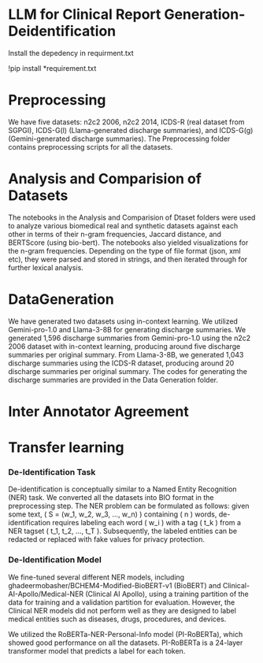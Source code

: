 # LLM for Clinical Report Generation-Deidentification
Install the depedency in requirment.txt 

!pip install *requirement.txt
# Preprocessing
We have five datasets: n2c2 2006, n2c2 2014, ICDS-R (real dataset from SGPGI), ICDS-G(l) (Llama-generated discharge summaries), and ICDS-G(g) (Gemini-generated discharge summaries). The Preprocessing folder contains preprocessing scripts for all the datasets.

# Analysis and Comparision of Datasets

The notebooks in the Analysis and Comparision of Dtaset folders were used to analyze various biomedical real and synthetic datasets against each other in terms of their n-gram frequencies, Jaccard distance, and BERTScore (using bio-bert). The notebooks also yielded visualizations for the n-gram frequencies. Depending on the type of file format (json, xml etc), they were parsed and stored in strings, and then iterated through for further lexical analysis.
 

# DataGeneration
We have generated two datasets using in-context learning. We utilized Gemini-pro-1.0 and Llama-3-8B for generating discharge summaries. We generated 1,596 discharge summaries from Gemini-pro-1.0 using the n2c2 2006 dataset with in-context learning, producing around five discharge summaries per original summary. From Llama-3-8B, we generated 1,043 discharge summaries using the ICDS-R dataset, producing around 20 discharge summaries per original summary. The codes for generating the discharge summaries are provided in the Data Generation folder.

# Inter Annotator Agreement



# Transfer learning

### De-Identification Task

De-identification is conceptually similar to a Named Entity Recognition (NER) task. We converted all the datasets into BIO format in the preprocessing step. The NER problem can be formulated as follows: given some text, \( S = (w_1, w_2, w_3, ..., w_n) \) containing \( n \) words, de-identification requires labeling each word \( w_i \) with a tag \( t_k \) from a NER tagset \( t_1, t_2, ..., t_T \). Subsequently, the labeled entities can be redacted or replaced with fake values for privacy protection.

### De-Identification Model

We fine-tuned several different NER models, including ghadeermobasher/BCHEM4-Modified-BioBERT-v1 (BioBERT) and Clinical-AI-Apollo/Medical-NER (Clinical AI Apollo), using a training partition of the data for training and a validation partition for evaluation. However, the Clinical NER models did not perform well as they are designed to label medical entities such as diseases, drugs, procedures, and devices. 

We utilized the RoBERTa-NER-Personal-Info model (PI-RoBERTa), which showed good performance on all the datasets. PI-RoBERTa is a 24-layer transformer model that predicts a label for each token.

